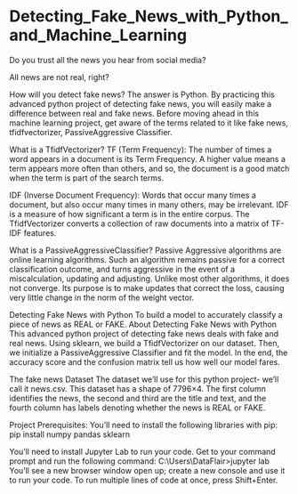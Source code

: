 # Detecting_Fake_News_with_Python_and_Machine_Learning

Do you trust all the news you hear from social media?

All news are not real, right?

How will you detect fake news?
The answer is Python. By practicing this advanced python project of detecting fake news, you will easily make a difference between real and fake news.
Before moving ahead in this machine learning project, get aware of the terms related to it like fake news, tfidfvectorizer, PassiveAggressive Classifier.

What is a TfidfVectorizer?
TF (Term Frequency): The number of times a word appears in a document is its Term Frequency. A higher value means a term appears more often than others, and so, the document is a good match when the term is part of the search terms.

IDF (Inverse Document Frequency): 
Words that occur many times a document, but also occur many times in many others, may be irrelevant. IDF is a measure of how significant a term is in the entire corpus.
The TfidfVectorizer converts a collection of raw documents into a matrix of TF-IDF features.

What is a PassiveAggressiveClassifier?
Passive Aggressive algorithms are online learning algorithms. Such an algorithm remains passive for a correct classification outcome, and turns aggressive in the event of a miscalculation, updating and adjusting. Unlike most other algorithms, it does not converge. Its purpose is to make updates that correct the loss, causing very little change in the norm of the weight vector.

Detecting Fake News with Python
To build a model to accurately classify a piece of news as REAL or FAKE.
About Detecting Fake News with Python
This advanced python project of detecting fake news deals with fake and real news. Using sklearn, we build a TfidfVectorizer on our dataset. Then, we initialize a PassiveAggressive Classifier and fit the model. In the end, the accuracy score and the confusion matrix tell us how well our model fares.

The fake news Dataset
The dataset we’ll use for this python project- we’ll call it news.csv. This dataset has a shape of 7796×4. The first column identifies the news, the second and third are the title and text, and the fourth column has labels denoting whether the news is REAL or FAKE.

Project Prerequisites:
You’ll need to install the following libraries with pip:
pip install numpy pandas sklearn

You’ll need to install Jupyter Lab to run your code. Get to your command prompt and run the following command:
C:\Users\DataFlair>jupyter lab
You’ll see a new browser window open up; create a new console and use it to run your code. To run multiple lines of code at once, press Shift+Enter.
